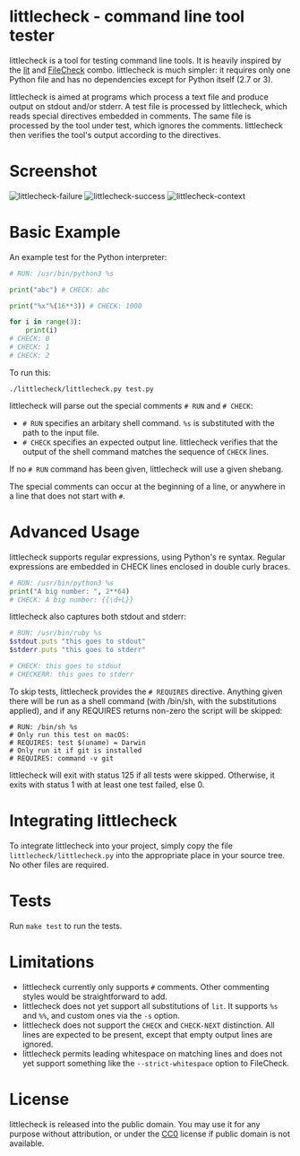 # littlecheck - command line tool tester

littlecheck is a tool for testing command line tools. It is heavily inspired by the [lit](http://llvm.org/docs/CommandGuide/lit.html) and [FileCheck](https://www.llvm.org/docs/CommandGuide/FileCheck.html) combo. littlecheck is much simpler: it requires only one Python file and has no dependencies except for Python itself (2.7 or 3).

littlecheck is aimed at programs which process a text file and produce output on stdout and/or stderr. A test file is processed by littlecheck, which reads special directives embedded in comments. The same file is processed by the tool under test, which ignores the comments. littlecheck then verifies the tool's output according to the directives.

# Screenshot

![littlecheck-failure](screenshots/demo1.png)
![littlecheck-success](screenshots/demo2.png)
![littlecheck-context](screenshots/demo3.png)

# Basic Example

An example test for the Python interpreter:

```python
# RUN: /usr/bin/python3 %s

print("abc") # CHECK: abc

print("%x"%(16**3)) # CHECK: 1000

for i in range(3):
    print(i)
# CHECK: 0
# CHECK: 1
# CHECK: 2
```

To run this:

    ./littlecheck/littlecheck.py test.py

littlecheck will parse out the special comments `# RUN` and `# CHECK`:

- `# RUN` specifies an arbitary shell command. `%s` is substituted with the path to the input file.
- `# CHECK` specifies an expected output line. littlecheck verifies that the output of the shell command matches the sequence of `CHECK` lines.

If no `# RUN` command has been given, littlecheck will use a given shebang.

The special comments can occur at the beginning of a line, or anywhere in a line that does not start with `#`.

# Advanced Usage

littlecheck supports regular expressions, using Python's re syntax. Regular expressions are embedded in CHECK lines enclosed in double curly braces.

```python
# RUN: /usr/bin/python3 %s
print("A big number: ", 2**64)
# CHECK: A big number: {{\d+L}}
```

littlecheck also captures both stdout and stderr:

```ruby
# RUN: /usr/bin/ruby %s
$stdout.puts "this goes to stdout"
$stderr.puts "this goes to stderr"

# CHECK: this goes to stdout
# CHECKERR: this goes to stderr
```

To skip tests, littlecheck provides the `# REQUIRES` directive. Anything given there will be run as a shell command (with /bin/sh, with the substitutions applied), and if any REQUIRES returns non-zero the script will be skipped:

```shell
# RUN: /bin/sh %s
# Only run this test on macOS:
# REQUIRES: test $(uname) = Darwin
# Only run it if git is installed
# REQUIRES: command -v git
```

littlecheck will exit with status 125 if all tests were skipped. Otherwise, it exits with status 1 with at least one test failed, else 0.

# Integrating littlecheck

To integrate littlecheck into your project, simply copy the file `littlecheck/littlecheck.py` into the appropriate place in your source tree. No other files are required.

# Tests

Run `make test` to run the tests.

# Limitations

- littlecheck currently only supports `#` comments. Other commenting styles would be straightforward to add.
- littlecheck does not yet support all substitutions of `lit`. It supports `%s` and `%%`, and custom ones via the `-s` option.
- littlecheck does not support the `CHECK` and `CHECK-NEXT` distinction. All lines are expected to be present, except that empty output lines are ignored.
- littlecheck permits leading whitespace on matching lines and does not yet support something like the `--strict-whitespace` option to FileCheck.

# License

littlecheck is released into the public domain. You may use it for any purpose without attribution, or under the [CC0](https://creativecommons.org/publicdomain/zero/1.0/) license if public domain is not available.
